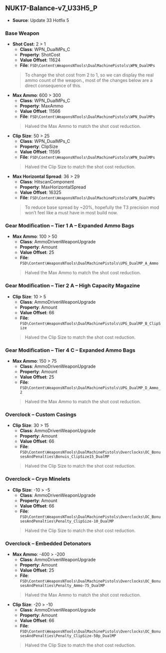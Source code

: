 ## NUK17-Balance-v7_U33H5_P
* **Source**: Update 33 Hotfix 5

### Base Weapon
* **Shot Cost**: 2 > 1
  * **Class**: WPN_DualMPs_C
  * **Property**: ShotCost
  * **Value Offset**: 11624
  * **File**: `FSD\Content\WeaponsNTools\DualMachinePistols\WPN_DualMPs`
  > To change the shot cost from 2 to 1, so we can display the real ammo count of the weapon., most of the changes below are a direct consequence of this.
* **Max Ammo**: 600 > 300
  * **Class**: WPN_DualMPs_C
  * **Property**: MaxAmmo
  * **Value Offset**: 11566
  * **File**: `FSD\Content\WeaponsNTools\DualMachinePistols\WPN_DualMPs`
  > Halved the Max Ammo to match the shot cost reduction.
* **Clip Size**: 50 > 25
  * **Class**: WPN_DualMPs_C
  * **Property**: ClipSize
  * **Value Offset**: 11595
  * **File**: `FSD\Content\WeaponsNTools\DualMachinePistols\WPN_DualMPs`
  > Halved the Clip Size to match the shot cost reduction.
* **Max Horizontal Spread**: 36 > 29
  * **Class**: HitscanComponent
  * **Property**: MaxHorizontalSpread
  * **Value Offset**: 16325
  * **File**: `FSD\Content\WeaponsNTools\DualMachinePistols\WPN_DualMPs`
  > To reduce base spread by ~20%, hopefully the T3 precision mod won’t feel like a must have in most build now.

### Gear Modification – Tier 1 A – Expanded Ammo Bags
* **Max Ammo**: 100 > 50
  * **Class**: AmmoDrivenWeaponUpgrade
  * **Property**: Amount
  * **Value Offset**: 25
  * **File**: `FSD\Content\WeaponsNTools\DualMachinePistols\UPG_DualMP_A_Ammo`
  > Halved the Max Ammo to match the shot cost reduction.

### Gear Modification – Tier 2 A – High Capacity Magazine
* **Clip Size**: 10 > 5
  * **Class**: AmmoDrivenWeaponUpgrade
  * **Property**: Amount
  * **Value Offset**: 66
  * **File**: `FSD\Content\WeaponsNTools\DualMachinePistols\UPG_DualMP_B_ClipSize`
  > Halved the Clip Size to match the shot cost reduction.

### Gear Modification – Tier 4 C – Expanded Ammo Bags
* **Max Ammo**: 150 > 75
  * **Class**: AmmoDrivenWeaponUpgrade
  * **Property**: Amount
  * **Value Offset**: 25
  * **File**: `FSD\Content\WeaponsNTools\DualMachinePistols\UPG_DualMP_D_Ammo_2`
  > Halved the Max Ammo to match the shot cost reduction.

### Overclock – Custom Casings
* **Clip Size**: 30 > 15
  * **Class**: AmmoDrivenWeaponUpgrade
  * **Property**: Amount
  * **Value Offset**: 66
  * **File**: `FSD\Content\WeaponsNTools\DualMachinePistols\Overclocks\OC_BonusesAndPenalties\Bonuis_ClipSize15_DualMP`
  > Halved the Clip Size to match the shot cost reduction.

### Overclock – Cryo Minelets
* **Clip Size**: -10 > -5
  * **Class**: AmmoDrivenWeaponUpgrade
  * **Property**: Amount
  * **Value Offset**: 66
  * **File**: `FSD\Content\WeaponsNTools\DualMachinePistols\Overclocks\OC_BonusesAndPenalties\Penalty_ClipSize-10_DualMP`
  > Halved the Clip Size to match the shot cost reduction.

### Overclock – Embedded Detonators
* **Max Ammo**: -400 > -200
  * **Class**: AmmoDrivenWeaponUpgrade
  * **Property**: Amount
  * **Value Offset**: 25
  * **File**: `FSD\Content\WeaponsNTools\DualMachinePistols\Overclocks\OC_BonusesAndPenalties\Penalty_Ammo-75_DualMP`
  > Halved the Max Ammo to match the shot cost reduction.
* **Clip Size**: -20 > -10
  * **Class**: AmmoDrivenWeaponUpgrade
  * **Property**: Amount
  * **Value Offset**: 66
  * **File**: `FSD\Content\WeaponsNTools\DualMachinePistols\Overclocks\OC_BonusesAndPenalties\Penalty_ClipSize-50p_DualMP`
  > Halved the Clip Size to match the shot cost reduction.
